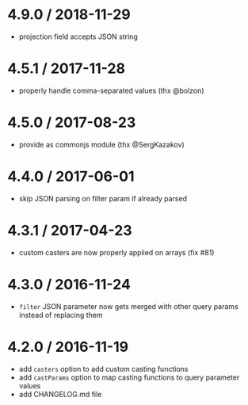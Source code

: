 # 4.9.0 / 2018-11-29

- projection field accepts JSON string

# 4.5.1 / 2017-11-28

- properly handle comma-separated values (thx @bolzon)

# 4.5.0 / 2017-08-23

- provide as commonjs module (thx @SergKazakov)

# 4.4.0 / 2017-06-01

- skip JSON parsing on filter param if already parsed

# 4.3.1 / 2017-04-23

- custom casters are now properly applied on arrays (fix #81)

# 4.3.0 / 2016-11-24

- `filter` JSON parameter now gets merged with other query params instead of replacing them

# 4.2.0 / 2016-11-19

- add `casters` option to add custom casting functions
- add `castParams` option to map casting functions to query parameter values
- add CHANGELOG.md file

